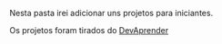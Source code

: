 Nesta pasta irei adicionar uns projetos para iniciantes.

Os projetos foram tirados do [DevAprender](https://devaprender.com/5-ideias-de-projetos-python-para-iniciantes/)
